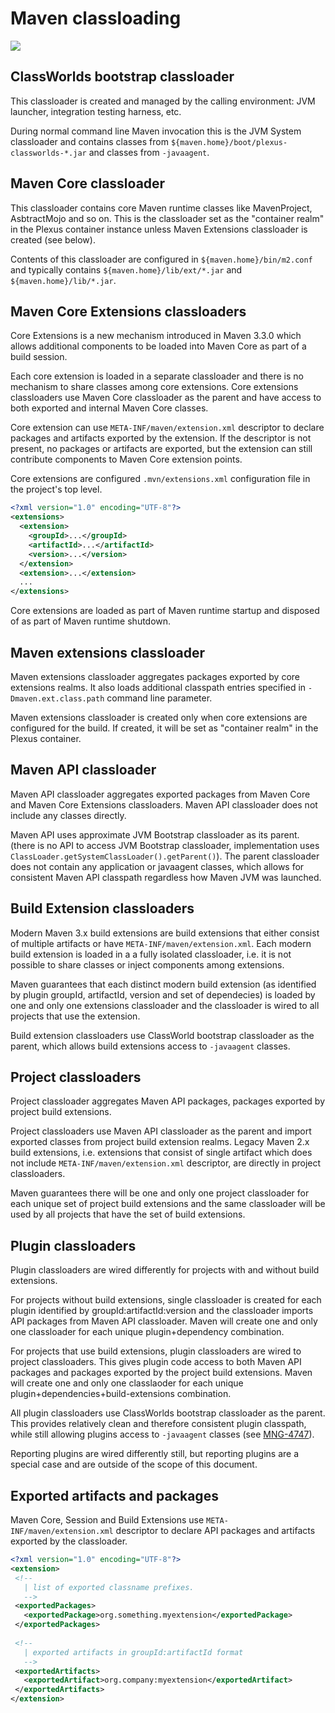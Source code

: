 # Maven classloading

<!--
Licensed to the Apache Software Foundation (ASF) under one
or more contributor license agreements.  See the NOTICE file
distributed with this work for additional information
regarding copyright ownership.  The ASF licenses this file
to you under the Apache License, Version 2.0 (the
"License"); you may not use this file except in compliance
with the License.  You may obtain a copy of the License at

http://www.apache.org/licenses/LICENSE-2.0

Unless required by applicable law or agreed to in writing,
software distributed under the License is distributed on an
"AS IS" BASIS, WITHOUT WARRANTIES OR CONDITIONS OF ANY
KIND, either express or implied.  See the License for the
specific language governing permissions and limitations
under the License.
-->

![](maven-classloading.png)

## ClassWorlds bootstrap classloader

This classloader is created and managed by the calling environment: JVM launcher, integration testing harness, etc.

During normal command line Maven invocation this is the JVM System classloader and contains classes from `${maven.home}/boot/plexus-classworlds-*.jar` and classes from `-javaagent`.

## Maven Core classloader

This classloader contains core Maven runtime classes like MavenProject, AsbtractMojo and so on. This is the classloader set as the "container realm" in the Plexus container instance unless Maven Extensions classloader is created (see below).

Contents of this classloader are configured in `${maven.home}/bin/m2.conf` and typically contains `${maven.home}/lib/ext/*.jar` and `${maven.home}/lib/*.jar`.

## Maven Core Extensions classloaders

Core Extensions is a new mechanism introduced in Maven 3.3.0 which allows additional components to be loaded into Maven Core as part of a build session.

Each core extension is loaded in a separate classloader and there is no mechanism to share classes among core extensions. Core extensions classloaders use Maven Core classloader as the parent and have access to both exported and internal Maven Core classes.

Core extension can use `META-INF/maven/extension.xml` descriptor to declare packages and artifacts exported by the extension. If the descriptor is not present, no packages or artifacts are exported, but the extension can still contribute components to Maven Core extension points.

Core extensions are configured `.mvn/extensions.xml` configuration file in the project's top level.

```xml
<?xml version="1.0" encoding="UTF-8"?>
<extensions>
  <extension>
    <groupId>...</groupId>
    <artifactId>...</artifactId>
    <version>...</version>
  </extension>
  <extension>...</extension>
  ...
</extensions>
```

Core extensions are loaded as part of Maven runtime startup and disposed of as part of Maven runtime shutdown.

## Maven extensions classloader

Maven extensions classloader aggregates packages exported by core extensions realms. It also loads additional classpath entries specified in `-Dmaven.ext.class.path` command line parameter.

Maven extensions classloader is created only when core extensions are configured for the build. If created, it will be set as "container realm" in the Plexus container.

## Maven API classloader

Maven API classloader aggregates exported packages from Maven Core and Maven Core Extensions classloaders. Maven API classloader does not include any classes directly.

Maven API uses approximate JVM Bootstrap classloader as its parent. (there is no API to access JVM Bootstrap classloader, implementation uses `ClassLoader.getSystemClassLoader().getParent()`). The parent classloader does not contain any application or javaagent classes, which allows for consistent Maven API classpath regardless how Maven JVM was launched.

## Build Extension classloaders

Modern Maven 3.x build extensions are build extensions that either consist of multiple artifacts or have `META-INF/maven/extension.xml`. Each modern build extension is loaded in a a fully isolated classloader, i.e. it is not possible to share classes or inject components among extensions.

Maven guarantees that each distinct modern build extension (as identified by plugin groupId, artifactId, version and set of dependecies) is loaded by one and only one extensions classloader and the classloader is wired to all projects that use the extension.

Build extension classloaders use ClassWorld bootstrap classloader as the parent, which allows build extensions access to `-javaagent` classes.

## Project classloaders

Project classloader aggregates Maven API packages, packages exported by project build extensions.

Project classloaders use Maven API classloader as the parent and import exported classes from project build extension realms. Legacy Maven 2.x build extensions, i.e. extensions that consist of single artifact which does not include `META-INF/maven/extension.xml` descriptor, are directly in project classloaders.

Maven guarantees there will be one and only one project classloader for each unique set of project build extensions and the same classloader will be used by all projects that have the set of build extensions.

## Plugin classloaders

Plugin classloaders are wired differently for projects with and without build extensions.

For projects without build extensions, single classloader is created for each plugin identified by groupId:artifactId:version and the classloader imports API packages from Maven API classloader. Maven will create one and only one classloader for each unique plugin+dependency combination.

For projects that use build extensions, plugin classloaders are wired to project classloaders. This gives plugin code access to both Maven API packages and packages exported by the project build extensions. Maven will create one and only one classlaoder for each unique plugin+dependencies+build-extensions combination.

All plugin classloaders use ClassWorlds bootstrap classloader as the parent. This provides relatively clean and therefore consistent plugin classpath, while still allowing plugins access to `-javaagent` classes (see [MNG-4747](https://issues.apache.org/jira/browse/MNG-4747)).

Reporting plugins are wired differently still, but reporting plugins are a special case and are outside of the scope of this document.

## Exported artifacts and packages

Maven Core, Session and Build Extensions use `META-INF/maven/extension.xml` descriptor to declare API packages and artifacts exported by the classloader.

```xml
<?xml version="1.0" encoding="UTF-8"?>
<extension>
 <!-- 
   | list of exported classname prefixes.
   -->
 <exportedPackages>
   <exportedPackage>org.something.myextension</exportedPackage>
 </exportedPackages>
     
 <!-- 
   | exported artifacts in groupId:artifactId format 
   -->
 <exportedArtifacts>
   <exportedArtifact>org.company:myextension</exportedArtifact>
 </exportedArtifacts>
</extension>
```

